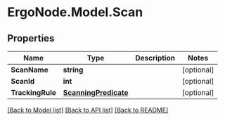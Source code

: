 # ErgoNode.Model.Scan

## Properties

Name | Type | Description | Notes
------------ | ------------- | ------------- | -------------
**ScanName** | **string** |  | [optional] 
**ScanId** | **int** |  | [optional] 
**TrackingRule** | [**ScanningPredicate**](ScanningPredicate.md) |  | [optional] 

[[Back to Model list]](../README.md#documentation-for-models) [[Back to API list]](../README.md#documentation-for-api-endpoints) [[Back to README]](../README.md)

